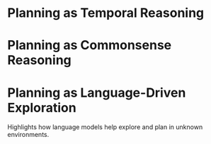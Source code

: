 # Planning as Temporal Reasoning

# Planning as Commonsense Reasoning

# Planning as Language-Driven Exploration
Highlights how language models help explore and plan in unknown environments.
